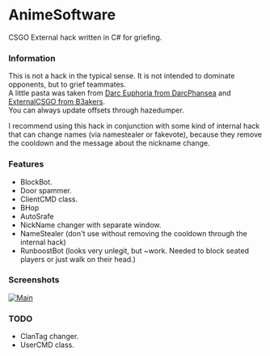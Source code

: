 # AnimeSoftware
CSGO External hack written in C# for griefing.

### Information
This is not a hack in the typical sense.  It is not intended to dominate opponents, but to grief teammates.  
A little pasta was taken from [Darc Euphoria from DarcPhansea](https://github.com/DarcPhansea/Darc-Euphoria) and [ExternalCSGO from B3akers](https://github.com/B3akers/ExternalCSGO).  
You can always update offsets through hazedumper.    
  
I recommend using this hack in conjunction with some kind of internal hack that can change names (via namestealer or fakevote), because they remove the cooldown and the message about the nickname change.

### Features
- BlockBot.
- Door spammer.
- ClientCMD class.
- BHop
- AutoSrafe
- NickName changer with separate window.
- NameStealer (don't use without removing the cooldown through the internal hack)
- RunboostBot (looks very unlegit, but ~work. Needed to block seated players or just walk on their head.)

### Screenshots
[![Main](https://ibb.co/Q8bmK95 "Main")](https://ibb.co/Q8bmK95 "Main")

### TODO
- ClanTag changer.
- UserCMD class.
